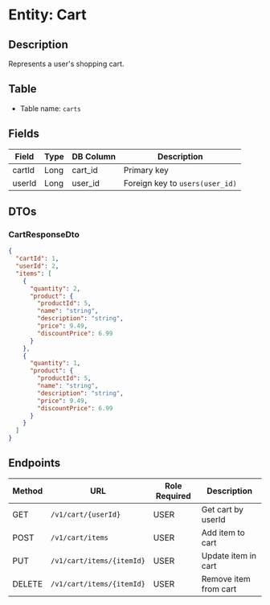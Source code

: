 # Entity: Cart

## Description
Represents a user's shopping cart.

## Table
- Table name: `carts`

## Fields

| Field   | Type | DB Column | Description                         |
|---------|------|-----------|-------------------------------------|
| cartId  | Long | cart_id   | Primary key                         |
| userId  | Long | user_id   | Foreign key to `users(user_id)`     |

## DTOs

### CartResponseDto

```json
{
  "cartId": 1,
  "userId": 2,
  "items": [
    {
      "quantity": 2,
      "product": {
        "productId": 5,
        "name": "string",
        "description": "string",
        "price": 9.49,
        "discountPrice": 6.99
      }
    },
    {
      "quantity": 1,
      "product": {
        "productId": 5,
        "name": "string",
        "description": "string",
        "price": 9.49,
        "discountPrice": 6.99
      }
    }
  ]
}
```

## Endpoints

| Method | URL                       | Role Required  | Description           |
|--------|---------------------------|----------------|-----------------------|
| GET    | `/v1/cart/{userId}`       | USER           | Get cart by userId    |
| POST   | `/v1/cart/items`          | USER           | Add item to cart      |
| PUT    | `/v1/cart/items/{itemId}` | USER           | Update item in cart   |
| DELETE | `/v1/cart/items/{itemId}` | USER           | Remove item from cart |


